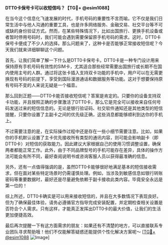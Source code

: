 **DTT0卡保号卡可以收短信吗？【TG💪+ @esim1088】**

在当今这个信息化飞速发展的时代，手机号码的重要性不言而喻。它不仅是我们日常生活中与他人沟通的重要工具，也是许多网络服务、金融交易、社交平台等不可或缺的身份验证方式。然而，在某些特殊情况下，比如出国旅行、更换手机设备或者暂时停用号码时，我们可能会遇到需要保留原手机号码的需求。这时，DTT0卡保号卡便成了不少人的选择。那么问题来了，这种卡是否能够正常接收短信呢？今天我们就来详细聊聊这个问题。

首先，让我们简单了解一下什么是DTT0卡保号卡。DTT0卡是一种专门设计用来保持原有手机号码有效性的SIM卡，尤其适合那些经常需要出国旅行或长期不在国内使用主号的人群。通过将这张卡插入支持双卡功能的手机中，用户可以在无需更换现有号码的前提下，享受到国际漫游通话和数据服务等功能。这对于想要保持原有号码不变的人来说无疑是一个福音。

那么回到正题——DTT0卡能否接收短信呢？答案是肯定的。只要你的设备支持双卡功能，并且按照正确的步骤激活了DTT0卡，那么它是完全可以接收来自任何号码发送过来的短信信息的。无论是银行验证码、社交软件通知还是其他类型的短信提醒，只要你设置了主副卡之间的优先级正确，这些消息都能够顺利到达你的手机上。

不过需要注意的是，在实际操作过程中还是存在一些小细节需要注意。比如，如果你的手机默认设置了主卡优先接收所有类型的通讯内容，则可能会影响副卡（即DTT0卡）对短信的获取能力。因此建议大家根据自己的使用习惯调整设置，确保两者都能正常工作。此外，由于不同品牌型号的手机可能存在差异，具体的操作方法可能会有所不同，最好查阅说明书或咨询客服人员以获得最准确的信息。

另外，还有一点值得强调的是，虽然DTT0卡能够很好地满足基本的短信接收需求，但在面对某些特定场景时仍需谨慎处理。例如，当涉及到敏感信息如银行转账密码等重要数据时，最好还是尽量避免依赖于副卡接收此类内容。毕竟安全永远是第一位的！

综上所述，DTT0卡确实是可以用来接收短信的，并且在大多数情况下表现良好。但为了确保最佳体验，请务必遵循官方指导完成安装配置，并定期检查相关设置是否符合个人需求。只有这样，才能真正发挥出DTT0卡的最大价值，让我们的生活更加便捷高效。

最后再次提醒一下有这方面需求的朋友：如果还有不清楚的地方，可以直接联系专业团队寻求帮助哦！他们不仅能解答疑惑还能提供个性化解决方案呢～ [[TG💪+ @esim1088](https://t.me/s/esim1088) ![Image](https://i.postimg.cc/4NQfJmqS/Snipaste-2025-05-13-00-14-12.png)]